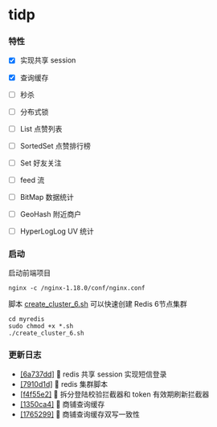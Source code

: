 # tidp

### 特性
- [x] 实现共享 session
- [x] 查询缓存
- [ ] 秒杀
- [ ] 分布式锁
- [ ] List 点赞列表
- [ ] SortedSet 点赞排行榜
- [ ] Set 好友关注
- [ ] feed 流
- [ ] BitMap 数据统计
- [ ] GeoHash 附近商户
- [ ] HyperLogLog UV 统计


### 启动

启动前端项目
```shell
nginx -c /nginx-1.18.0/conf/nginx.conf
```

脚本 [create_cluster_6.sh](https://github.com/tiiaan/tidp/blob/master/myredis/create_cluster_6.sh) 可以快速创建 Redis 6节点集群
```shell
cd myredis
sudo chmod +x *.sh
./create_cluster_6.sh
```


### 更新日志
- [[6a737dd]](https://github.com/tiiaan/tidp/commit/6a737dd5084eb5d013150a505cb761d11f1b2e4e) :tada: redis 共享 session 实现短信登录
- [[7910d1d]](https://github.com/tiiaan/tidp/commit/7910d1dac857c23ad373e67312b7fa04265e06bb) :tada: redis 集群脚本
- [[f4f55e2]](https://github.com/tiiaan/tidp/commit/f4f55e2bc9d431c93512ddcba10d238f2f9846fb) :tada: 拆分登陆校验拦截器和 token 有效期刷新拦截器
- [[1350ca4]](https://github.com/tiiaan/tidp/commit/1350ca4c000a50c800fb5e8892a1393a170ac288) :tada: 商铺查询缓存
- [[1765299]](https://github.com/tiiaan/tidp/commit/1765299510f41e91de95298969b7dfc2d997bfc8) :tada: 商铺查询缓存双写一致性
